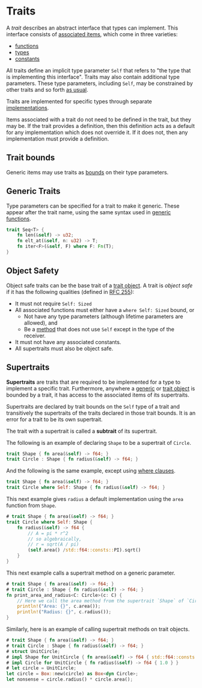 # Traits

A _trait_ describes an abstract interface that types can implement. This
interface consists of [associated items], which come in three varieties:

- [functions]
- [types]
- [constants]

All traits define an implicit type parameter `Self` that refers to "the type
that is implementing this interface". Traits may also contain additional type
parameters. These type parameters, including `Self`, may be constrained by
other traits and so forth [as usual][generics].

Traits are implemented for specific types through separate [implementations].

Items associated with a trait do not need to be defined in the trait, but they
may be. If the trait provides a definition, then this definition acts as a
default for any implementation which does not override it. If it does not, then
any implementation must provide a definition.

## Trait bounds

Generic items may use traits as [bounds] on their type parameters.

## Generic Traits

Type parameters can be specified for a trait to make it generic. These appear
after the trait name, using the same syntax used in [generic functions].

```rust
trait Seq<T> {
    fn len(&self) -> u32;
    fn elt_at(&self, n: u32) -> T;
    fn iter<F>(&self, F) where F: Fn(T);
}
```

## Object Safety

Object safe traits can be the base trait of a [trait object]. A trait is
*object safe* if it has the following qualities (defined in [RFC 255]):

* It must not require `Self: Sized`
* All associated functions must either have a `where Self: Sized` bound, or
    * Not have any type parameters (although lifetime parameters are allowed),
      and
    * Be a [method] that does not use `Self` except in the type of the receiver.
* It must not have any associated constants.
* All supertraits must also be object safe.

## Supertraits

**Supertraits** are traits that are required to be implemented for a type to
implement a specific trait. Furthermore, anywhere a [generic][generics] or [trait object]
is bounded by a trait, it has access to the associated items of its supertraits.

Supertraits are declared by trait bounds on the `Self` type of a trait and
transitively the supertraits of the traits declared in those trait bounds. It is
an error for a trait to be its own supertrait.

The trait with a supertrait is called a **subtrait** of its supertrait.

The following is an example of declaring `Shape` to be a supertrait of `Circle`.

```rust
trait Shape { fn area(&self) -> f64; }
trait Circle : Shape { fn radius(&self) -> f64; }
```

And the following is the same example, except using [where clauses].

```rust
trait Shape { fn area(&self) -> f64; }
trait Circle where Self: Shape { fn radius(&self) -> f64; }
```

This next example gives `radius` a default implementation using the `area`
function from `Shape`.

```rust
# trait Shape { fn area(&self) -> f64; }
trait Circle where Self: Shape {
    fn radius(&self) -> f64 {
        // A = pi * r^2
        // so algebraically,
        // r = sqrt(A / pi)
        (self.area() /std::f64::consts::PI).sqrt()
    }
}
```

This next example calls a supertrait method on a generic parameter.

```rust
# trait Shape { fn area(&self) -> f64; }
# trait Circle : Shape { fn radius(&self) -> f64; }
fn print_area_and_radius<C: Circle>(c: C) {
    // Here we call the area method from the supertrait `Shape` of `Circle`.
    println!("Area: {}", c.area());
    println!("Radius: {}", c.radius());
}
```

Similarly, here is an example of calling supertrait methods on trait objects.

```rust
# trait Shape { fn area(&self) -> f64; }
# trait Circle : Shape { fn radius(&self) -> f64; }
# struct UnitCircle;
# impl Shape for UnitCircle { fn area(&self) -> f64 { std::f64::consts::PI } }
# impl Circle for UnitCircle { fn radius(&self) -> f64 { 1.0 } }
# let circle = UnitCircle;
let circle = Box::new(circle) as Box<dyn Circle>;
let nonsense = circle.radius() * circle.area();
```

[bounds]: ../trait-bounds.html
[trait object]: ../types.html#trait-objects
[explicit]: ../expressions/operator-expr.html#type-cast-expressions
[RFC 255]: https://github.com/rust-lang/rfcs/blob/master/text/0255-object-safety.md
[associated items]: associated-items.html
[method]: associated-items.html#methods
[implementations]: implementations.html
[generics]: generics.html
[where clauses]: generics.html#where-clauses
[generic functions]: functions.html#generic-functions
[functions]: associated-items.html#associated-functions-and-methods
[types]: associated-items.html#associated-types
[constants]: associated-items.html#associated-constants
